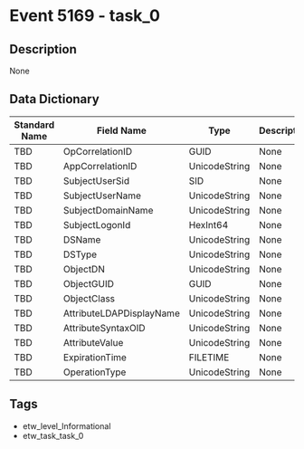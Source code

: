 # Event 5169 - task_0

## Description
None

## Data Dictionary
|Standard Name|Field Name|Type|Description|Sample Value|
|---|---|---|---|---|
|TBD|OpCorrelationID|GUID|None|`None`|
|TBD|AppCorrelationID|UnicodeString|None|`None`|
|TBD|SubjectUserSid|SID|None|`None`|
|TBD|SubjectUserName|UnicodeString|None|`None`|
|TBD|SubjectDomainName|UnicodeString|None|`None`|
|TBD|SubjectLogonId|HexInt64|None|`None`|
|TBD|DSName|UnicodeString|None|`None`|
|TBD|DSType|UnicodeString|None|`None`|
|TBD|ObjectDN|UnicodeString|None|`None`|
|TBD|ObjectGUID|GUID|None|`None`|
|TBD|ObjectClass|UnicodeString|None|`None`|
|TBD|AttributeLDAPDisplayName|UnicodeString|None|`None`|
|TBD|AttributeSyntaxOID|UnicodeString|None|`None`|
|TBD|AttributeValue|UnicodeString|None|`None`|
|TBD|ExpirationTime|FILETIME|None|`None`|
|TBD|OperationType|UnicodeString|None|`None`|

## Tags
* etw_level_Informational
* etw_task_task_0